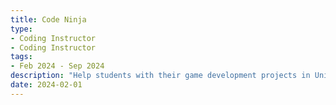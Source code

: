 ```yaml
---
title: Code Ninja
type:
- Coding Instructor
- Coding Instructor
tags:
- Feb 2024 - Sep 2024
description: "Help students with their game development projects in Unity."
date: 2024-02-01
---
```

